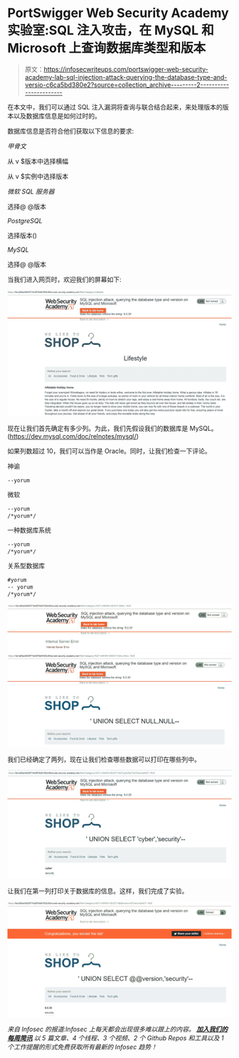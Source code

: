 # PortSwigger Web Security Academy 实验室:SQL 注入攻击，在 MySQL 和 Microsoft 上查询数据库类型和版本

> 原文：<https://infosecwriteups.com/portswigger-web-security-academy-lab-sql-injection-attack-querying-the-database-type-and-versio-c6ca5bd380e2?source=collection_archive---------2----------------------->

在本文中，我们可以通过 SQL 注入漏洞将查询与联合结合起来，来处理版本的版本以及数据库信息是如何过时的。

数据库信息是否符合他们获取以下信息的要求:

*甲骨文*

从 v $版本中选择横幅

从 v $实例中选择版本

*微软 SQL 服务器*

选择@ @版本

*PostgreSQL*

选择版本()

*MySQL*

选择@ @版本

当我们进入网页时，欢迎我们的屏幕如下:

![](img/6a8b85c1f2c5a86b437aa98f2b4c8bfd.png)

现在让我们首先确定有多少列。为此，我们先假设我们的数据库是 MySQL。(https://dev.mysql.com/doc/relnotes/mysql/)

如果列数超过 10，我们可以当作是 Oracle。同时，让我们检查一下评论。

神谕

```
--yorum
```

微软

```
--yorum
/*yorum*/
```

一种数据库系统

```
--yorum
/*yorum*/
```

关系型数据库

```
#yorum
-- yorum
/*yorum*/
```

![](img/5bbbff26f6ce2310103e513985d292ee.png)![](img/c3cc8eef73d6064e4b0479ba2cb38073.png)

我们已经确定了两列，现在让我们检查哪些数据可以打印在哪些列中。

![](img/cbaf7ea8d316b4a291fbf676baf23e83.png)

让我们在第一列打印关于数据库的信息。这样，我们完成了实验。

![](img/26f9692135e0cad6f94ad6ffba483d73.png)

*来自 Infosec 的报道:Infosec 上每天都会出现很多难以跟上的内容。* [***加入我们的每周简讯***](https://weekly.infosecwriteups.com/) *以 5 篇文章、4 个线程、3 个视频、2 个 Github Repos 和工具以及 1 个工作提醒的形式免费获取所有最新的 Infosec 趋势！*
